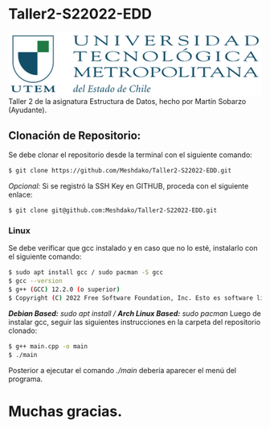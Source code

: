 # Taller2-S22022-EDD
![Image_text](Logo_UTEM.jpg)
Taller 2 de la asignatura Estructura de Datos, hecho por Martín Sobarzo (Ayudante).

## Clonación de Repositorio:
Se debe clonar el repositorio desde la terminal con el siguiente comando:
```bash 
$ git clone https://github.com/Meshdako/Taller2-S22022-EDD.git
```
_Opcional:_ Si se registró la SSH Key en GITHUB, proceda con el siguiente enlace:
```
$ git clone git@github.com:Meshdako/Taller2-S22022-EDD.git
```

### Linux
Se debe verificar que gcc instalado y en caso que no lo esté, instalarlo con el siguiente comando:

```bash 
$ sudo apt install gcc / sudo pacman -S gcc
$ gcc --version
$ g++ (GCC) 12.2.0 (o superior)
$ Copyright (C) 2022 Free Software Foundation, Inc. Esto es software libre; vea el código para las condiciones de copia. NO hay garantía; ni siquiera para MERCANTIBILIDAD o IDONEIDAD PARA UN PROPÓSITO EN PARTICULAR^C
```
_**Debian Based:** sudo apt install / **Arch Linux Based:** sudo pacman_
Luego de instalar gcc, seguir las siguientes instrucciones en la carpeta del repositorio clonado:

```bash 
$ g++ main.cpp -o main
$ ./main
```
Posterior a ejecutar el comando *./main* debería aparecer el menú del programa.

# Muchas gracias.
